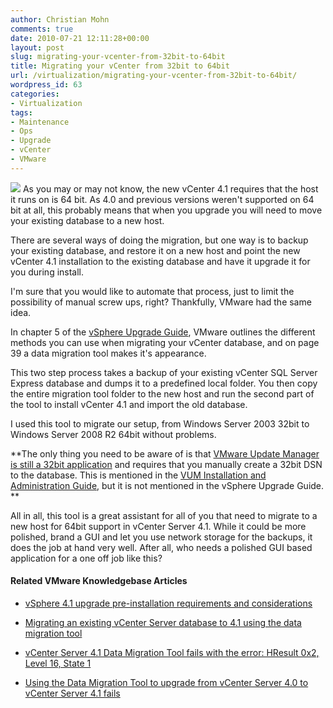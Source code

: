 ```yaml
---
author: Christian Mohn
comments: true
date: 2010-07-21 12:11:28+00:00
layout: post
slug: migrating-your-vcenter-from-32bit-to-64bit
title: Migrating your vCenter from 32bit to 64bit
url: /virtualization/migrating-your-vcenter-from-32bit-to-64bit/
wordpress_id: 63
categories:
- Virtualization
tags:
- Maintenance
- Ops
- Upgrade
- vCenter
- VMware
---
```


![](/images/logos/vmware-logo.gif) As you may or may not know, the new vCenter 4.1 requires that the host it runs on is 64 bit. As 4.0 and previous versions weren't supported on 64 bit at all, this probably means that when you upgrade you will need to move your existing database to a new host.

There are several ways of doing the migration, but one way is to backup your existing database, and restore it on a new host and point the new vCenter 4.1 installation to the existing database and have it upgrade it for you during install.

I'm sure that you would like to automate that process, just to limit the possibility of manual screw ups, right? Thankfully, VMware had the same idea.

In chapter 5 of the [vSphere Upgrade Guide](http://www.vmware.com/pdf/vsphere4/r41/vsp_41_upgrade_guide.pdf), VMware outlines the different methods you can use when migrating your vCenter database, and on page 39 a data migration tool makes it's appearance.

This two step process takes a backup of your existing vCenter SQL Server Express database and dumps it to a predefined local folder. You then copy the entire migration tool folder to the new host and run the second part of the tool to install vCenter 4.1 and import the old database.

I used this tool to migrate our setup, from Windows Server 2003 32bit to Windows Server 2008 R2 64bit without problems.

**The only thing you need to be aware of is that [VMware Update Manager is still a 32bit application](http://www.yellow-bricks.com/2010/07/15/32-bit-odbc-dsn-for-vum-4-1/) and requires that you manually create a 32bit DSN to the database. This is mentioned in the [VUM Installation and Administration Guide](http://www.vmware.com/pdf/vsp_vum_41_admin_guide.pdf), but it is not mentioned in the vSphere Upgrade Guide.
**

All in all, this tool is a great assistant for all of you that need to migrate to a new host for 64bit support in vCenter Server 4.1. While it could be more polished, brand a GUI and let you use network storage for the backups, it does the job at hand very well. After all, who needs a polished GUI based application for a one off job like this?


#### Related VMware Knowledgebase Articles


	
  * [vSphere 4.1 upgrade pre-installation requirements and considerations](http://kb.vmware.com/selfservice/microsites/search.do?cmd=displayKC&docType=kc&externalId=1022137&sliceId=1&docTypeID=DT_KB_1_1&dialogID=90426222&stateId=1%200%2090428570)




	
  * [Migrating an existing vCenter Server database to 4.1 using the data migration tool](http://kb.vmware.com/selfservice/microsites/search.do?cmd=displayKC&docType=kc&externalId=1021635&sliceId=1&docTypeID=DT_KB_1_1&dialogID=90426222&stateId=1%200%2090428570)




	
  * [vCenter Server 4.1 Data Migration Tool fails with the error: HResult 0x2, Level 16, State 1](http://kb.vmware.com/selfservice/microsites/search.do?language=en_US&cmd=displayKC&externalId=1024490)




	
  * [Using the Data Migration Tool to upgrade from vCenter Server 4.0 to vCenter Server 4.1 fails](http://kb.vmware.com/selfservice/microsites/search.do?cmd=displayKC&docType=kc&externalId=1024380&sliceId=1&docTypeID=DT_KB_1_1&dialogID=90426222&stateId=1%200%2090428570)


